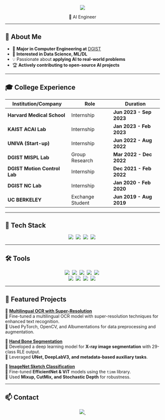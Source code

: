 <div align="center">
    <img src="https://capsule-render.vercel.app/api?type=slice&color=gradient&height=160&section=header&text=Welcome%20to%20Hyungjoon's%20Github!%20😊&fontAlign=50&fontAlignY=60&fontSize=45&fontColor=000000" />
</div>

<p align="center">
  🚀 AI Engineer 
</p>

---

## 🌟 About Me  
- 🚀 **Major in Computer Engineering at** [DGIST](https://dgist.ac.kr/;jsessionid=2F85638F6224C216BAD3289F5647F962)  
- 👀 **Interested in Data Science, ML/DL**  
- 💡 Passionate about **applying AI to real-world problems**  
- 🏆 **Actively contributing to open-source AI projects**  

---

## 🎓 College Experience  

| Institution/Company | Role | Duration |
|-----------------|---------------------|---------------------|
| **Harvard Medical School** | Internship | **Jun 2023 - Sep 2023** |
| **KAIST ACAI Lab** | Internship | **Jan 2023 - Feb 2023** |
| **UNIVA (Start-up)** | Internship | **Jun 2022 - Aug 2022** |
| **DGIST MISPL Lab** | Group Research | **Mar 2022 - Dec 2022** |
| **DGIST Motion Control Lab** | Internship | **Dec 2021 - Feb 2022** |
| **DGIST NC Lab** | Internship | **Jan 2020 - Feb 2020** |
| **UC BERKELEY** | Exchange Student | **Jun 2019 - Aug 2019** |

---

## 🚀 Tech Stack  

<div align="center">
  <img src="https://img.shields.io/badge/python-3670A0?style=for-the-badge&logo=python&logoColor=ffdd54" />&nbsp
  <img src="https://img.shields.io/badge/pytorch-DF0101.svg?style=for-the-badge&logo=pytorch&logoColor=61DAFB" />&nbsp
  <img src="https://img.shields.io/badge/tensorflow-FF6F00?style=for-the-badge&logo=tensorflow&logoColor=white" />&nbsp
  <img src="https://img.shields.io/badge/linux-FCC624?style=for-the-badge&logo=linux&logoColor=black" />&nbsp
</div>

---

## 🛠 Tools  

<div align="center">
  <img src="https://img.shields.io/badge/git-F05033.svg?style=for-the-badge&logo=git&logoColor=white" />&nbsp
  <img src="https://img.shields.io/badge/github-181717.svg?style=for-the-badge&logo=github&logoColor=white" />&nbsp
  <img src="https://img.shields.io/badge/slack-585858.svg?style=for-the-badge&logo=slack&logoColor=white" />&nbsp
  <img src="https://img.shields.io/badge/Notion-F3F3F3.svg?style=for-the-badge&logo=notion&logoColor=black" />&nbsp
  <img src="https://img.shields.io/badge/figma-BDBDBD.svg?style=for-the-badge&logo=figma&logoColor=white" />&nbsp
</div>

<div align="center">
  <img src="https://img.shields.io/badge/VSCode-2C2C32.svg?style=for-the-badge&logo=visual-studio-code&logoColor=22ABF3" />&nbsp
  <img src="https://img.shields.io/badge/jupyter-2C2C32.svg?style=for-the-badge&logo=jupyter&logoColor=F37726" />&nbsp
  <img src="https://img.shields.io/badge/Colab-FAFAFA.svg?style=for-the-badge&logo=googlecolab&logoColor=F9AB00" />&nbsp
  <img src="https://img.shields.io/badge/kaggle-FAFAFA.svg?style=for-the-badge&logo=kaggle&logoColor=blue" />&nbsp
</div>

---

## 📌 Featured Projects  

📌 **[Multilingual OCR with Super-Resolution](https://github.com/yourusername/multilingual-ocr)**  
🔹 Fine-tuned a multilingual OCR model with super-resolution techniques for enhanced text recognition.  
🔹 Used PyTorch, OpenCV, and Albumentations for data preprocessing and augmentation.  

📌 **[Hand Bone Segmentation](https://github.com/yourusername/bone-segmentation)**  
🔹 Developed a deep learning model for **X-ray image segmentation** with 29-class RLE output.  
🔹 Leveraged **UNet, DeepLabV3, and metadata-based auxiliary tasks**.  

📌 **[ImageNet Sketch Classification](https://github.com/yourusername/sketch-classification)**  
🔹 Fine-tuned **EfficientNet & ViT** models using the `timm` library.  
🔹 Used **Mixup, CutMix, and Stochastic Depth** for robustness.  

---

## 📫 Contact  

<div align="center">
  <a href="mailto:bhj01073206033@gmail.com">
    <img src="https://img.shields.io/badge/email-D14836?style=for-the-badge&logo=gmail&logoColor=white"/>&nbsp
  </a>
</div>
